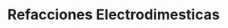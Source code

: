 ---
title: "Refacciones Electrodimesticas"
url: /aguascalientes/refacciones-electrodimesticas/
shop: Allgemein
---